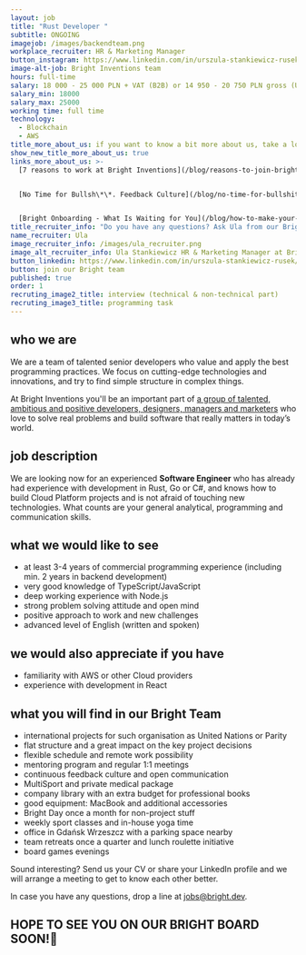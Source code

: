 ```yaml
---
layout: job
title: "Rust Developer "
subtitle: ONGOING
imagejob: /images/backendteam.png
workplace_recruiter: HR & Marketing Manager
button_instagram: https://www.linkedin.com/in/urszula-stankiewicz-rusek/
image-alt-job: Bright Inventions team
hours: full-time
salary: 18 000 - 25 000 PLN + VAT (B2B) or 14 950 - 20 750 PLN gross (UoP)
salary_min: 18000
salary_max: 25000
working time: full time
technology:
  - Blockchain
  - AWS
title_more_about_us: if you want to know a bit more about us, take a look below 🙋🏻‍♀️🙋🏻‍♂️
show_new_title_more_about_us: true
links_more_about_us: >-
  [7 reasons to work at Bright Inventions](/blog/reasons-to-join-bright)


  [No Time for Bullsh\*\*. Feedback Culture](/blog/no-time-for-bullshit-feedback-culture/)


  [Bright Onboarding - What Is Waiting for You](/blog/how-to-make-your-onboarding-bright)
title_recruiter_info: "Do you have any questions? Ask Ula from our Bright team! "
name_recruiter: Ula
image_recruiter_info: /images/ula_recruiter.png
image_alt_recruiter_info: Ula Stankiewicz HR & Marketing Manager at Bright Inventions
button_linkedin: https://www.linkedin.com/in/urszula-stankiewicz-rusek/
button: join our Bright team
published: true
order: 1
recruting_image2_title: interview (technical & non-technical part)
recruting_image3_title: programming task
---
```

## who we are

We are a team of talented senior developers who value and apply the best programming practices. We focus on cutting-edge technologies and innovations, and try to find simple structure in complex things. 

At Bright Inventions you'll be an important part of [a group of talented, ambitious and positive developers, designers, managers and marketers](https://brightinventions.pl/about-us/team/) who love to solve real problems and build software that really matters in today’s world.


## job description

We are looking now for an experienced  **Software Engineer** who has already had experience with development in Rust, Go or C#, and knows how to build Cloud Platform projects and is not afraid of touching new technologies. What counts are your general analytical, programming and communication skills. 

## what we would like to see

* at least 3-4 years of commercial programming experience (including min. 2 years in backend development) 
* very good knowledge of TypeScript/JavaScript
* deep working experience with Node.js 
* strong problem solving attitude and open mind
* positive approach to work and new challenges  
* advanced level of English (written and spoken)

## we would also appreciate if you have

* familiarity with AWS or other Cloud providers
* experience with development in React 


## what you will find in our Bright Team

* international projects for such organisation as United Nations or Parity 
* flat structure and a great impact on the key project decisions 
* flexible schedule and remote work possibility 
* mentoring program and regular 1:1 meetings 
* continuous feedback culture and open communication
* MultiSport and private medical package 
* company library with an extra budget for professional books 
* good equipment: MacBook and additional accessories
* Bright Day once a month for non-project stuff
* weekly sport classes and in-house yoga time  
* office in Gdańsk Wrzeszcz with a parking space nearby 
* team retreats once a quarter and lunch roulette initiative 
* board games evenings 

Sound interesting? Send us your CV or share your LinkedIn profile and we will arrange a meeting to get to know each other better. 

In case you have any questions, drop a line at jobs@bright.dev. 

## HOPE TO SEE YOU ON OUR BRIGHT BOARD SOON!🧡